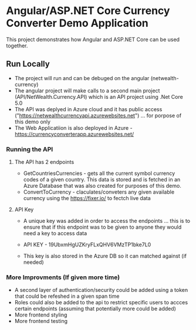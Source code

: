 
# Angular/ASP.NET Core Currency Converter Demo Application 

This project demonstrates how Angular and ASP.NET Core can be used together.

## Run Locally

* The project will run and can be debuged on the angular (netwealth-currency)
* The angular project will make calls to a second main project (API/NetWealth.Currency.API) which is an API project using .Net Core 5.0
* The API was deplyed in Azure cloud and it has public access ("https://netwealthcurrencyapi.azurewebsites.net") ... for porpose of this demo only
* The Web Applicatiion is also deployed in Azure - https://currencyconverterapp.azurewebsites.net/
### Running the API

1. The API has 2 endpoints

   * GetCountriesCurrencies - gets all the current symbol currency codes of a given country. This data is stored and is fetched in an Azure Database that was also created for purposes of this demo.
   * ConvertToCurrency  -  claculates/conveters any given available currency using the https://fixer.io/ to fectch live data 

2. API Key

   * A unique key was added in order to access the endpoints ... this is to ensure that if this endpoint was to be given to anyone they would need a key to access data

   * API KEY  - 19UbxmHgUZKryFLxQHV6VMzTP1bke7L0

   * This key is also stored in the Azure DB so it can matched against (if needed)

### More Improvments (If given more time)

* A second layer of authentication/security could be added using a token that could be refeshed in a given span time
* Roles could also be added to the api to restrict specific users to accces certain endpoints  (assuming that potentially more could be added) 
* More frontend styling
* More frontend testing


